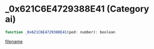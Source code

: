 # _0x621C6E4729388E41 (Category ai)

```js
function _0x621C6E4729388E41(ped: number): boolean
```

[filename](_0x621C6E4729388E41_m.md ':include')